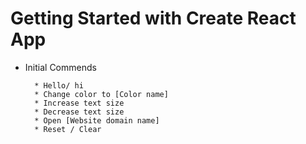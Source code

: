 # Getting Started with Create React App

* Initial Commends
        
        * Hello/ hi        
        * Change color to [Color name]
        * Increase text size
        * Decrease text size
        * Open [Website domain name]
        * Reset / Clear


